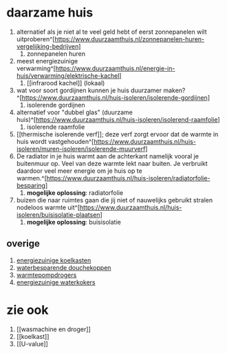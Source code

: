 # daarzame huis
1. alternatief als je niet al te veel geld hebt of eerst zonnepanelen wilt uitproberen^[https://www.duurzaamthuis.nl/zonnepanelen-huren-vergelijking-bedrijven]
	1. zonnepanelen huren
2. meest energiezuinige verwarming^[https://www.duurzaamthuis.nl/energie-in-huis/verwarming/elektrische-kachel]
	1. [[infrarood kachel]] (lokaal)
3. wat voor soort gordijnen kunnen je huis duurzamer maken?^[https://www.duurzaamthuis.nl/huis-isoleren/isolerende-gordijnen]
	1. isolerende gordijnen
4. alternatief voor "dubbel glas" (duurzame huis)^[https://www.duurzaamthuis.nl/huis-isoleren/isolerend-raamfolie]
	1. isolerende raamfolie
5. [[thermische isolerende verf]]; deze verf zorgt ervoor dat de warmte in huis wordt vastgehouden^[https://www.duurzaamthuis.nl/huis-isoleren/muren-isoleren/isolerende-muurverf]
6. De radiator in je huis warmt aan de achterkant namelijk vooral je buitenmuur op. Veel van deze warmte lekt naar buiten. Je verbruikt daardoor veel meer energie om je huis op te warmen.^[https://www.duurzaamthuis.nl/huis-isoleren/radiatorfolie-besparing]
	1. **mogelijke oplossing**: radiatorfolie
7. buizen die naar ruimtes gaan die jij niet of nauwelijks gebruikt stralen nodeloos warmte uit^[https://www.duurzaamthuis.nl/huis-isoleren/buisisolatie-plaatsen]
	1. **mogelijke oplossing**: buisisolatie

## overige
1. [energiezuinige koelkasten](https://www.duurzaamthuis.nl/energie-in-huis/energie-besparen-in-huis/beste-energiezuinige-koelkast)
2. [waterbesparende douchekoppen](https://www.duurzaamthuis.nl/energie-in-huis/energie-besparen-in-huis/waterbesparende-douchekop)
3. [warmtepompdrogers](https://www.duurzaamthuis.nl/energie-in-huis/energie-besparen-in-huis/beste-warmtepompdroger)
4. [energiezuinige waterkokers](https://www.duurzaamthuis.nl/eco-kettle-de-groenste-waterkoker)

# zie ook
1. [[wasmachine en droger]]
2. [[koelkast]]
3. [[U-value]]